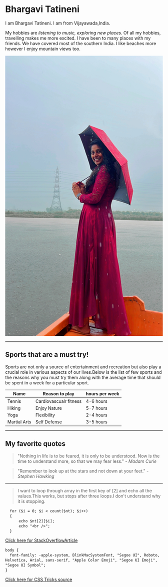 # Bhargavi Tatineni

I am Bhargavi Tatineni. I am from Vijayawada,India. 

My hobbies are *listening to music, exploring new places*. Of all my hobbies, travelling makes me more excited. I have been to many places with my friends. We have covered most of the southern India. I like beaches more however I enjoy mountain views too.

![Bhargavi's Image](BhargaviTatineniImage.JPG)

---
## Sports that are a must try!

Sports are not only a source of entertainment and recreation but also play a crucial role in various aspects of our lives.Below is the list of few sports and the reasons why you must try them along with the average time that should be spent in a week for a particular sport.

|Name|Reason to play|hours per week|
|---|---|---|
|Tennis|Cardiovascualr fitness|4-6 hours|
|Hiking|Enjoy Nature|5-7 hours|
|Yoga|Flexibility|2-4 hours|
|Martial Arts|Self Defense|3-5 hours|


---
## My favorite quotes 
 
 >"Nothing in life is to be feared, it is only to be understood. Now is the time to understand more, so that we may fear less." - *Madam Curie*

 >"Remember to look up at the stars and not down at your feet." - *Stephen Hawking*

 ---
> I want to loop through array in the first key of [2] and echo all the values.This works, but stops after three loops.I don't understand why it is stopping.
  ```
    for ($i = 0; $i < count($nt); $i++)
    {
        echo $nt[2][$i];
        echo "<br />";
    }
  ```
  [Click here for StackOverflowArticle](https://stackoverflow.com/questions/16928841/php-for-loop-from-array-stops-after-3-loops)

```
body {
  font-family: -apple-system, BlinkMacSystemFont, "Segoe UI", Roboto, Helvetica, Arial, sans-serif, "Apple Color Emoji", "Segoe UI Emoji", "Segoe UI Symbol";
}
```

[Click here for CSS Tricks source](https://css-tricks.com/snippets/css/system-font-stack/)
